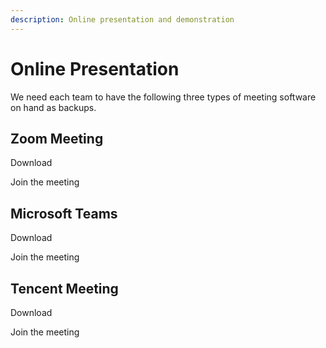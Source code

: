 ```yaml
---
description: Online presentation and demonstration
---
```


# Online Presentation

We need each team to have the following three types of meeting software on hand as backups.

## Zoom Meeting

Download

Join the meeting   


## Microsoft Teams

Download

Join the meeting   


## Tencent Meeting 

Download

Join the meeting   


